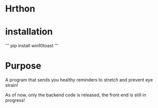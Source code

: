 # Hrthon
# installation
'''
pip install win10toast
'''
# Purpose
A program that sends you healthy reminders to stretch and prevent eye strain!

As of now, only the backend code is released, the front end is still in progress!
